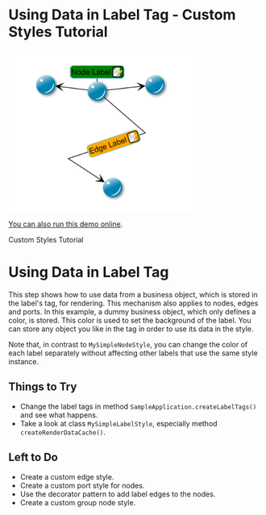 # Using Data in Label Tag - Custom Styles Tutorial

<img src="../../resources/image/tutorial2step15.png" alt="demo-thumbnail" height="320"/>

[You can also run this demo online](https://live.yworks.com/demos/02-tutorial-custom-styles/15-using-data-in-label-tag/index.html).

Custom Styles Tutorial

# Using Data in Label Tag

This step shows how to use data from a business object, which is stored in the label's tag, for rendering. This mechanism also applies to nodes, edges and ports. In this example, a dummy business object, which only defines a color, is stored. This color is used to set the background of the label. You can store any object you like in the tag in order to use its data in the style.

Note that, in contrast to `MySimpleNodeStyle`, you can change the color of each label separately without affecting other labels that use the same style instance.

## Things to Try

- Change the label tags in method `SampleApplication.createLabelTags()` and see what happens.
- Take a look at class `MySimpleLabelStyle`, especially method `createRenderDataCache()`.

## Left to Do

- Create a custom edge style.
- Create a custom port style for nodes.
- Use the decorator pattern to add label edges to the nodes.
- Create a custom group node style.
